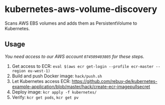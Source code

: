 # kubernetes-aws-volume-discovery

Scans AWS EBS volumes and adds them as PersistentVolume to Kubernetes.

## Usage

*You need access to our AWS account `074509403805` for these steps.*

1. Get access to ECR: `eval $(aws ecr get-login --profile ecr-master --region eu-west-1)`
2. Build and push Docker image: `hack/push.sh`
3. Let Kubernetes access ECR: https://github.com/rebuy-de/kubernetes-example-application/blob/master/hack/create-ecr-imagepullsecret
4. Deploy image: `kcr apply -f kubernetes/`
5. Verify: `kcr get pods`, `kcr get pv`
